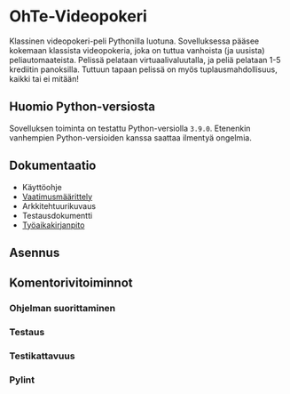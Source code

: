 # OhTe-Videopokeri

Klassinen videopokeri-peli Pythonilla luotuna. Sovelluksessa pääsee kokemaan klassista videopokeria, joka on tuttua vanhoista (ja uusista) peliautomaateista. Pelissä pelataan virtuaalivaluutalla, ja peliä pelataan 1-5 krediitin panoksilla. Tuttuun tapaan pelissä on myös tuplausmahdollisuus, kaikki tai ei mitään!

## Huomio Python-versiosta

Sovelluksen toiminta on testattu Python-versiolla `3.9.0`. Etenenkin vanhempien Python-versioiden kanssa saattaa ilmentyä ongelmia.

## Dokumentaatio

- Käyttöohje
- [Vaatimusmäärittely](../dokumentaatio/vaatimusmaarittely.md)
- Arkkitehtuurikuvaus
- Testausdokumentti
- [Työaikakirjanpito](../dokumentaatio/tyoaikakirjanpito.md)

## Asennus

## Komentorivitoiminnot

### Ohjelman suorittaminen

### Testaus

### Testikattavuus

### Pylint
